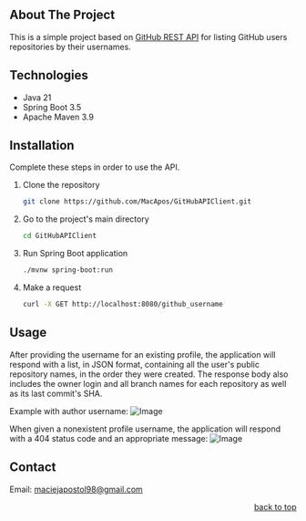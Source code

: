<!-- ABOUT THE PROJECT -->

## About The Project

This is a simple project based on [GitHub REST API](https://docs.github.com/en/rest?apiVersion=2022-11-28) for listing
GitHub users repositories by their usernames.

## Technologies

* Java 21
* Spring Boot 3.5
* Apache Maven 3.9

## Installation

Complete these steps in order to use the API.

1. Clone the repository
   ```sh
   git clone https://github.com/MacApos/GitHubAPIClient.git
   ```
2. Go to the project's main directory
   ```sh
   cd GitHubAPIClient
   ```
3. Run Spring Boot application
   ```sh
   ./mvnw spring-boot:run
   ```
4. Make a request
   ```sh
   curl -X GET http://localhost:8080/github_username
   ```

## Usage

After providing the username for an existing profile, the application will respond with a list, in JSON format,
containing all the user's public repository names, in the order they were created. The response body also includes the
owner login and all branch names for each repository as well as its last commit's SHA.

Example with author username:
![Image](https://github.com/user-attachments/assets/51e6dc80-785c-4496-b9c6-fe7bfab5c83b)

When given a nonexistent profile username, the application will respond with a 404 status code and an appropriate
message:
![Image](https://github.com/user-attachments/assets/dd2f3d75-baa0-485f-8aa4-76ca477ec925)


## Contact
Email: maciejapostol98@gmail.com

<p align="right"><a href="#about-the-project">back to top</a></p>